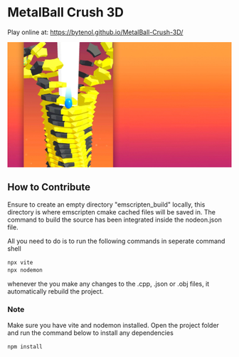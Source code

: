 # MetalBall Crush 3D

Play online at: https://bytenol.github.io/MetalBall-Crush-3D/

![Project Logo](assets/images/stack-ball-break-platform_banner.jpg "Logo Title")

## How to Contribute
Ensure to create an empty directory "emscripten_build" locally, this directory is where emscripten cmake cached files will be saved in. 
The command to build the source has been integrated inside the nodeon.json file. 

All you need to do is to run the following commands in seperate command shell


```bash 
npx vite
npx nodemon
```

whenever the you make any changes to the .cpp, .json or .obj files, it automatically rebuild the project.

### Note
Make sure you have vite and nodemon installed. Open the project folder and run the command below to install any dependencies

```bash
npm install
